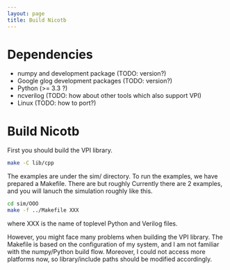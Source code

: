 ```yaml
---
layout: page
title: Build Nicotb
---
```

# Dependencies

* numpy and development package (TODO: version?)
* Google glog development packages (TODO: version?)
* Python (>= 3.3 ?)
* ncverilog (TODO: how about other tools which also support VPI)
* Linux (TODO: how to port?)

# Build Nicotb

First you should build the VPI library.

```bash
make -C lib/cpp
```

The examples are under the sim/ directory.
To run the examples, we have prepared a Makefile.
There are but roughly
Currently there are 2 examples, and you will lanuch the simulation
roughly like this.

```bash
cd sim/OOO
make -f ../Makefile XXX
```

where XXX is the name of toplevel Python and Verilog files.

However, you might face many problems when building the VPI library.
The Makefile is based on the configuration of my system,
and I am not familiar with the numpy/Python build flow.
Moreover, I could not access more platforms now,
so library/include paths should be modified accordingly.

